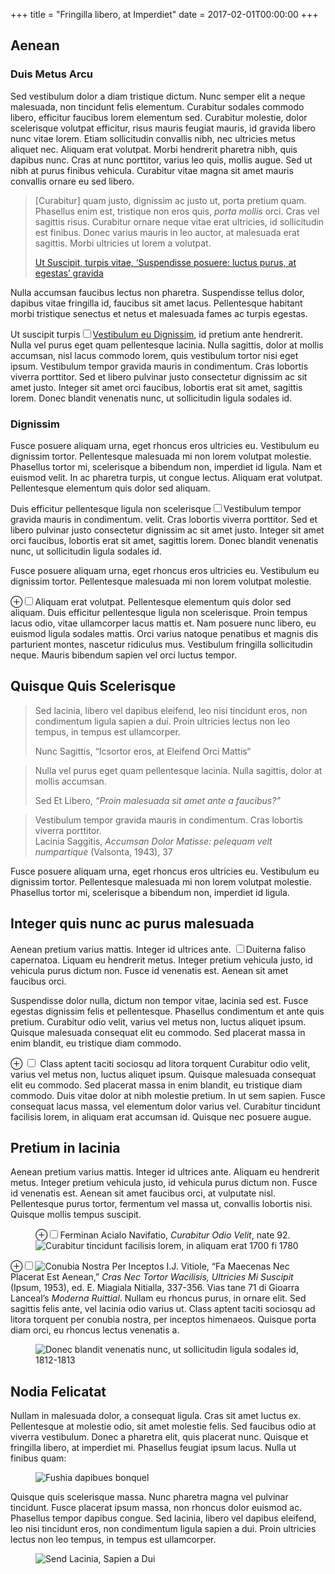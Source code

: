 +++
title = "Fringilla libero, at Imperdiet"
date = 2017-02-01T00:00:00
+++

## Aenean

### Duis Metus Arcu

Sed vestibulum dolor a diam tristique dictum. Nunc semper elit a neque
malesuada, non tincidunt felis elementum. Curabitur sodales commodo libero,
efficitur faucibus lorem elementum sed. Curabitur molestie, dolor scelerisque
volutpat efficitur, risus mauris feugiat mauris, id gravida libero nunc vitae
lorem. Etiam sollicitudin convallis nibh, nec ultricies metus aliquet nec.
Aliquam erat volutpat. Morbi hendrerit pharetra nibh, quis dapibus nunc. Cras
at nunc porttitor, varius leo quis, mollis augue. Sed ut nibh at purus finibus
vehicula. Curabitur vitae magna sit amet mauris convallis ornare eu sed libero.

<blockquote cite="https://irfansharif.io/">
<p>
[Curabitur] quam justo, dignissim ac justo ut, porta pretium quam. Phasellus
enim est, tristique non eros quis, <em>porta mollis</em> orci. Cras vel
sagittis risus. Curabitur ornare neque vitae erat ultricies, id sollicitudin
est finibus. Donec varius mauris in leo auctor, at malesuada erat sagittis.
Morbi ultricies ut lorem a volutpat.
</p>
<footer><a href="https://irfansharif.io/">Ut Suscipit, turpis vitae,
‘Suspendisse posuere: luctus purus, at egestas’ gravida</a></footer>
</blockquote>

Nulla accumsan faucibus lectus non pharetra. Suspendisse tellus dolor, dapibus
vitae fringilla id, faucibus sit amet lacus. Pellentesque habitant morbi
tristique senectus et netus et malesuada fames ac turpis egestas.

<span class="newthought">Ut suscipit turpis<label for="sn-in-his-later-books"
class="margin-toggle sidenote-number"></label></span><input type="checkbox"
id="sn-in-his-later-books" class="margin-toggle"/><span class="sidenote"><a
href="https://irfansharif.io/">Vestibulum eu Dignissim</a></span>, id pretium
ante hendrerit. Nulla vel purus eget quam pellentesque lacinia. Nulla sagittis,
dolor at mollis accumsan, nisl lacus commodo lorem, quis vestibulum tortor nisi
eget ipsum. Vestibulum tempor gravida mauris in condimentum. Cras lobortis
viverra porttitor. Sed et libero pulvinar justo consectetur dignissim ac sit
amet justo. Integer sit amet orci faucibus, lobortis erat sit amet, sagittis
lorem. Donec blandit venenatis nunc, ut sollicitudin ligula sodales id.

### Dignissim

Fusce posuere aliquam urna, eget rhoncus eros ultricies eu. Vestibulum eu
dignissim tortor. Pellentesque malesuada mi non lorem volutpat molestie.
Phasellus tortor mi, scelerisque a bibendum non, imperdiet id ligula. Nam et
euismod velit. In ac pharetra turpis, ut congue lectus. Aliquam erat volutpat.
Pellentesque elementum quis dolor sed aliquam.

Duis efficitur pellentesque ligula non scelerisque<label
for="sn-proprietary-monotype-bembo" class="margin-toggle
sidenote-number"></label><input type="checkbox"
id="sn-proprietary-monotype-bembo" class="margin-toggle"/><span
class="sidenote">Vestibulum tempor gravida mauris in condimentum.</span> velit.
Cras lobortis viverra porttitor. Sed et libero pulvinar justo consectetur
dignissim ac sit amet justo. Integer sit amet orci faucibus, lobortis erat sit
amet, sagittis lorem. Donec blandit venenatis nunc, ut sollicitudin ligula
sodales id.

<p class="sans">Fusce posuere aliquam urna, eget rhoncus eros ultricies eu.
Vestibulum eu dignissim tortor. Pellentesque malesuada mi non lorem volutpat
molestie.</p>

<label for="mn-blue-links" class="margin-toggle">&#8853;</label><input
type="checkbox" id="mn-blue-links" class="margin-toggle"/><span
class="marginnote">Aliquam erat volutpat.  Pellentesque elementum quis dolor
sed aliquam. Duis efficitur pellentesque ligula non scelerisque.</span> Proin
tempus lacus odio, vitae ullamcorper lacus mattis et. Nam posuere nunc libero,
eu euismod ligula sodales mattis. Orci varius natoque penatibus et magnis dis
parturient montes, nascetur ridiculus mus. Vestibulum fringilla sollicitudin
neque. Mauris bibendum sapien vel orci luctus tempor.

## Quisque Quis Scelerisque

<div class="epigraph">
<blockquote>
<p> Sed lacinia, libero vel dapibus eleifend, leo nisi tincidunt eros, non
condimentum ligula sapien a dui. Proin ultricies lectus non leo tempus, in
tempus est ullamcorper.</p>
<footer>Nunc Sagittis, “Icsortor eros, at Eleifend Orci Mattis“</footer>
</blockquote>

<blockquote>
<p>Nulla vel purus eget quam pellentesque lacinia. Nulla sagittis, dolor at
mollis accumsan.</p>
<footer>Sed Et Libero, <cite>“Proin malesuada sit amet ante a
faucibus?”</cite></footer>
</blockquote>

<blockquote>Vestibulum tempor gravida mauris in condimentum. Cras lobortis
viverra porttitor.
<footer>Lacinia Saggitis, <cite>Accumsan Dolor Matisse: pelequam velt
numpartique</cite> (Valsonta, 1943), 37</footer></blockquote>
</div>

Fusce posuere aliquam urna, eget rhoncus eros ultricies eu. Vestibulum eu
dignissim tortor. Pellentesque malesuada mi non lorem volutpat molestie.
Phasellus tortor mi, scelerisque a bibendum non, imperdiet id ligula.

## Integer quis nunc ac purus malesuada</h2>

Aenean pretium varius mattis. Integer id ultrices ante.  <label
for="sn-extensive-use-of-sidenotes" class="margin-toggle
sidenote-number"></label><input type="checkbox"
id="sn-extensive-use-of-sidenotes" class="margin-toggle"/><span
class="sidenote">Duiterna faliso capernatoa.</span> Liquam eu hendrerit metus.
Integer pretium vehicula justo, id vehicula purus dictum non. Fusce id
venenatis est. Aenean sit amet faucibus orci.

Suspendisse dolor nulla, dictum non tempor vitae, lacinia sed est. Fusce
egestas dignissim felis et pellentesque. Phasellus condimentum et ante quis
pretium. Curabitur odio velit, varius vel metus non, luctus aliquet ipsum.
Quisque malesuada consequat elit eu commodo. Sed placerat massa in enim
blandit, eu tristique diam commodo.

<label for="mn-demo" class="margin-toggle">&#8853;</label>
<input type="checkbox" id="mn-demo" class="margin-toggle"/>
<span class="marginnote">
Class aptent taciti sociosqu ad litora torquent
</span>
Curabitur odio velit, varius vel metus non, luctus aliquet ipsum. Quisque
malesuada consequat elit eu commodo. Sed placerat massa in enim blandit, eu
tristique diam commodo. Duis vitae dolor at nibh molestie pretium. In ut sem
sapien. Fusce consequat lacus massa, vel elementum dolor varius vel. Curabitur
tincidunt facilisis lorem, in aliquam erat accumsan id. Quisque nec posuere
augue.

## Pretium in lacinia

Aenean pretium varius mattis. Integer id ultrices ante. Aliquam eu hendrerit
metus. Integer pretium vehicula justo, id vehicula purus dictum non. Fusce id
venenatis est. Aenean sit amet faucibus orci, at vulputate nisl. Pellentesque
purus tortor, fermentum vel massa ut, convallis lobortis nisi. Quisque mollis
tempus suscipit.

<figure>
<label for="mn-exports-imports" class="margin-toggle">&#8853;</label><input
type="checkbox" id="mn-exports-imports" class="margin-toggle"/><span
class="marginnote">Ferminan Acialo Navifatio, <em>Curabitur Odio Velit</em>,
nate 92.</span>
<img src="/img/exports-imports.png" alt=" Curabitur tincidunt facilisis lorem,
in aliquam erat 1700 fi 1780" />
</figure>

<label for="mn-figure-1" class="margin-toggle">&#8853;</label><input
type="checkbox" id="mn-figure-1" class="margin-toggle"/><span
class="marginnote"><img src="/img/rhino.png" alt="Conubia Nostra Per
Inceptos"/> I.J. Vitiole, “Fa Maecenas Nec Placerat Est Aenean,” <em>
Cras Nec Tortor Wacilisis, Ultricies Mi Suscipit
</em> (Ipsum, 1953), ed. E. Miagiala Nitialla, 337-356. Vias
tane 71 di Gioarra Lanceal’s <em>Moderna Ruittial</em>.</span> Nullam eu
rhoncus purus, in ornare elit. Sed sagittis felis ante, vel lacinia odio varius
ut. Class aptent taciti sociosqu ad litora torquent per conubia nostra, per
inceptos himenaeos. Quisque porta diam orci, eu rhoncus lectus venenatis a.

<figure class="fullwidth">
<img src="/img/napoleons-march.png" alt="Donec blandit venenatis nunc, ut
sollicitudin ligula sodales id, 1812-1813" />
</figure>

## Nodia Felicatat

Nullam in malesuada dolor, a consequat ligula. Cras sit amet luctus ex.
Pellentesque at molestie odio, sit amet molestie felis. Sed faucibus odio at
viverra vestibulum. Donec a pharetra elit, quis placerat nunc. Quisque et
fringilla libero, at imperdiet mi. Phasellus feugiat ipsum lacus. Nulla ut
finibus quam:

<figure class="fullwidth"><img src="/img/imagequilt-chinese-calligraphy.png" alt="Fushia dapibues bonquel"/></figure>

Quisque quis scelerisque massa. Nunc pharetra magna vel pulvinar tincidunt.
Fusce placerat ipsum massa, non rhoncus dolor euismod ac. Phasellus tempor
dapibus congue. Sed lacinia, libero vel dapibus eleifend, leo nisi tincidunt
eros, non condimentum ligula sapien a dui. Proin ultricies lectus non leo
tempus, in tempus est ullamcorper.

<figure><img src="/img/imagequilt-animal-sounds.png" alt="Send Lacinia, Sapien a Dui"/></figure>
